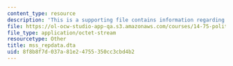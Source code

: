 ```yaml
---
content_type: resource
description: 'This is a supporting file contains information regarding Dataset: mss_repdata.dta.'
file: https://ol-ocw-studio-app-qa.s3.amazonaws.com/courses/14-75-political-economy-and-economic-development-fall-2012/8f8b8f7d037a81e24755350cc3cbd4b2_mss_repdata.dta
file_type: application/octet-stream
resourcetype: Other
title: mss_repdata.dta
uid: 8f8b8f7d-037a-81e2-4755-350cc3cbd4b2
---
```

